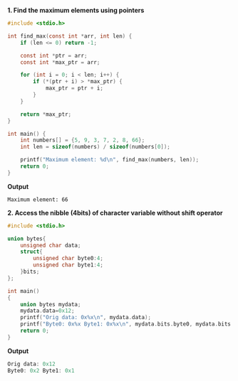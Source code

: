 **1. Find the maximum elements using pointers**
```c
#include <stdio.h>

int find_max(const int *arr, int len) {
    if (len <= 0) return -1;

    const int *ptr = arr;
    const int *max_ptr = arr;

    for (int i = 0; i < len; i++) {
        if (*(ptr + i) > *max_ptr) {
            max_ptr = ptr + i;
        }
    }

    return *max_ptr;
}

int main() {
    int numbers[] = {5, 9, 3, 7, 2, 8, 66};
    int len = sizeof(numbers) / sizeof(numbers[0]);

    printf("Maximum element: %d\n", find_max(numbers, len));
    return 0;
}
```
**Output**
```
Maximum element: 66
```

**2. Access the nibble (4bits) of character variable without shift operator**
```c
#include <stdio.h>

union bytes{
    unsigned char data;
    struct{
        unsigned char byte0:4;
        unsigned char byte1:4;
    }bits;
};

int main()
{
    union bytes mydata;
    mydata.data=0x12;
    printf("Orig data: 0x%x\n", mydata.data);
    printf("Byte0: 0x%x Byte1: 0x%x\n", mydata.bits.byte0, mydata.bits.byte1);
    return 0;
}
```
**Output**
```c
Orig data: 0x12
Byte0: 0x2 Byte1: 0x1
```
